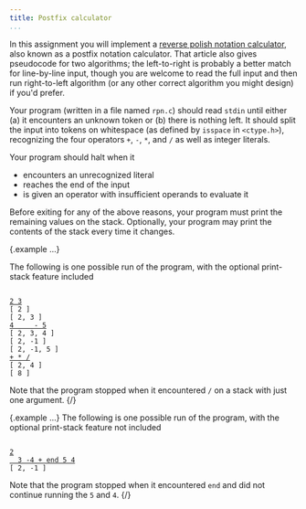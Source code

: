 ```yaml
---
title: Postfix calculator
...
```


In this assignment you will implement a [reverse polish notation calculator](http://en.wikipedia.org/wiki/Reverse_Polish_notation),
also known as a postfix notation calculator.
That article also gives pseudocode for two algorithms; the left-to-right is probably a better match for line-by-line input, though you are welcome to read the full input and then run right-to-left algorithm (or any other correct algorithm you might design) if you'd prefer.

Your program (written in a file named `rpn.c`)
should read `stdin` until either (a) it encounters an unknown token or (b) there is nothing left.
It should split the input into tokens on whitespace (as defined by `isspace` in `<ctype.h>`),
recognizing the four operators `+`, `-`, `*`, and `/`
as well as integer literals.

Your program should halt when it

- encounters an unrecognized literal
- reaches the end of the input
- is given an operator with insufficient operands to evaluate it

Before exiting for any of the above reasons, your program must print the remaining values on the stack.
Optionally, your program may print the contents of the stack every time it changes.

{.example ...}

The following is one possible run of the program, with the optional print-stack feature included
<pre><code>
<ins>2 3</ins>
[ 2 ]
[ 2, 3 ]
<ins>4     - 5</ins>
[ 2, 3, 4 ]
[ 2, -1 ]
[ 2, -1, 5 ]
<ins>+ * /</ins>
[ 2, 4 ]
[ 8 ]
</code></pre>
Note that the program stopped when it encountered `/` on a stack with just one argument.
{/}

{.example ...} The following is one possible run of the program, with the optional print-stack feature not included
<pre><code>
<ins>2</ins>
<ins>  3 -4 + end 5 4</ins>
[ 2, -1 ]
</code></pre>
Note that the program stopped when it encountered `end` and did not continue running the `5` and `4`.
{/}

